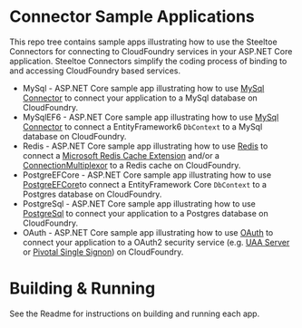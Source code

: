 # Connector Sample Applications
This repo tree contains sample apps illustrating how to use the Steeltoe Connectors for connecting to CloudFoundry services in your ASP.NET Core application. Steeltoe Connectors simplify the coding process of binding to and accessing CloudFoundry based services.
 
* MySql - ASP.NET Core sample app illustrating how to use [MySql Connector](https://github.com/SteeltoeOSS/Connectors/tree/master/src/Steeltoe.CloudFoundry.Connector.MySql) to connect your application to a MySql database on CloudFoundry.
* MySqlEF6 - ASP.NET Core sample app illustrating how to use [MySql Connector](https://github.com/SteeltoeOSS/Connectors/tree/master/src/Steeltoe.CloudFoundry.Connector.MySql) to connect a EntityFramework6 `DbContext` to a MySql database on CloudFoundry.
* Redis - ASP.NET Core sample app illustrating how to use [Redis](https://github.com/SteeltoeOSS/Connectors/tree/master/src/Steeltoe.CloudFoundry.Connector.Redis) to connect a [Microsoft Redis Cache Extension](https://github.com/aspnet/Caching/tree/dev/src/Microsoft.Extensions.Caching.Redis) and/or a [ConnectionMultiplexor](https://github.com/StackExchange/StackExchange.Redis) to a Redis cache on CloudFoundry.
* PostgreEFCore - ASP.NET Core sample app illustrating how to use [PostgreEFCore](https://github.com/SteeltoeOSS/Connectors/tree/master/src/Steeltoe.CloudFoundry.Connector.PostgreSql)to connect a EntityFramework Core `DbContext` to a Postgres database on CloudFoundry.
* PostgreSql - ASP.NET Core sample app illustrating how to use [PostgreSql](https://github.com/SteeltoeOSS/Connectors/tree/master/src/Steeltoe.CloudFoundry.Connector.PostgreSql) to connect your application to a Postgres database on CloudFoundry.
* OAuth - ASP.NET Core sample app illustrating how to use [OAuth](https://github.com/SteeltoeOSS/Connectors/tree/master/src/Steeltoe.CloudFoundry.Connector.OAuth) to connect your application to a OAuth2 security service (e.g. [UAA Server](https://github.com/cloudfoundry/uaa) or [Pivotal Single Signon](https://docs.pivotal.io/p-identity/)) on CloudFoundry.

# Building & Running
See the Readme for instructions on building and running each app.
